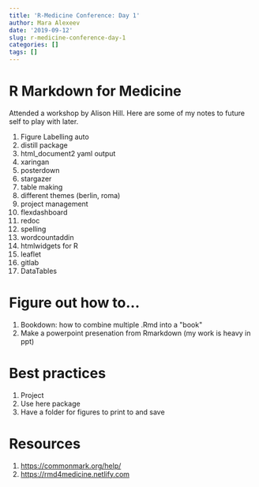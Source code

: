 ```yaml
---
title: 'R-Medicine Conference: Day 1'
author: Mara Alexeev
date: '2019-09-12'
slug: r-medicine-conference-day-1
categories: []
tags: []
---
```


# R Markdown for Medicine

Attended a workshop by Alison Hill. Here are some of my notes to future self to play with later.

1. Figure Labelling auto
1. distill package
1. html_document2 yaml output
1. xaringan
1. posterdown
1. stargazer
1. table making
1. different themes (berlin, roma)
1. project management
1. flexdashboard
1. redoc
1. spelling
1. wordcountaddin
1. htmlwidgets for R
1. leaflet
1. gitlab
1. DataTables

# Figure out how to...

1. Bookdown: how to combine multiple .Rmd into a "book"
1. Make a powerpoint presenation from Rmarkdown (my work is heavy in ppt)

# Best practices

1. Project
2. Use here package 
3. Have a folder for figures to print to and save

# Resources

1. https://commonmark.org/help/
1. https://rmd4medicine.netlify.com